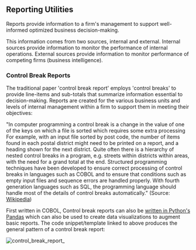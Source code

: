 ## Reporting Utilities
Reports provide information to a firm's management to support well-informed optimized business decision-making. 

This information comes from two sources, internal and external. Internal sources provide information to monitor the performance of internal operations. External sources provide information to monitor performance of competing firms (business intelligence). 

### Control Break Reports

The traditional paper 'control break report' employs 'control breaks' to provide line-items and sub-totals that summarize information essential to decision-making. Reports are created for the various business units and levels of internal management within a firm to support them in meeting their objectives: 

"In computer programming a control break is a change in the value of one of the keys on which a file is sorted which requires some extra processing For example, with an input file sorted by post code, the number of items found in each postal district might need to be printed on a report, and a heading shown for the next district. Quite often there is a hierarchy of nested control breaks in a program, e.g. streets within districts within areas, with the need for a grand total at the end. Structured programming techniques have been developed to ensure correct processing of control breaks in languages such as COBOL and to ensure that conditions such as empty input files and sequence errors are handled properly. With fourth generation languages such as SQL, the programming language should handle most of the details of control breaks automatically." (Source: [Wikipedia](https://en.wikipedia.org/wiki/Control_break)) 

First written in COBOL, Control break reports can also be [written in Python's Pandas](https://github.com/jonfernq/SimpleERP/blob/main/report-utilities/pandas-control-break.py) which can also be used to create data visualizations to augment basic reports. The code snippet/template linked to above produces the general pattern of a control break report: 

![control_break_report_](https://user-images.githubusercontent.com/68504324/217078146-541b20ac-a5b0-4adc-8171-b35064b19507.jpg)
